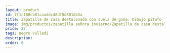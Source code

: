 ```yaml
---
layout: product
id: 7f1c100cb81caaddc48df5d801db3a
title: Zapatilla de casa destalonada con suela de goma. Dibujo pitufo
image: img/productos/zapatilla señora invierno/Zapatilla de casa destalonada con suela de goma. Dibujo pitufo=27=negro Vulladi.webp
price: 27
tags: negro Vulladi
description: 
order: 0
---
```

